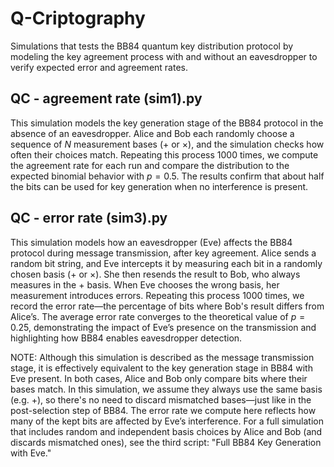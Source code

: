 # Q-Criptography
Simulations that tests the BB84 quantum key distribution protocol by modeling the key agreement process with and without an eavesdropper to verify expected error and agreement rates.
## QC - agreement rate (sim1).py
This simulation models the key generation stage of the BB84 protocol in the absence of an eavesdropper. Alice and Bob each randomly choose a sequence of $N$ measurement bases (+ or ×), and the simulation checks how often their choices match. Repeating this process 1000 times, we compute the agreement rate for each run and compare the distribution to the expected binomial behavior with $p=0.5$. The results confirm that about half the bits can be used for key generation when no interference is present.
## QC - error rate (sim3).py
This simulation models how an eavesdropper (Eve) affects the BB84 protocol during message transmission, after key agreement. Alice sends a random bit string, and Eve intercepts it by measuring each bit in a randomly chosen basis (+ or ×). She then resends the result to Bob, who always measures in the + basis. When Eve chooses the wrong basis, her measurement introduces errors. Repeating this process 1000 times, we record the error rate—the percentage of bits where Bob's result differs from Alice’s. The average error rate converges to the theoretical value of $p=0.25$, demonstrating the impact of Eve’s presence on the transmission and highlighting how BB84 enables eavesdropper detection.

NOTE: Although this simulation is described as the message transmission stage, it is effectively equivalent to the key generation stage in BB84 with Eve present. In both cases, Alice and Bob only compare bits where their bases match. In this simulation, we assume they always use the same basis (e.g. +), so there's no need to discard mismatched bases—just like in the post-selection step of BB84. The error rate we compute here reflects how many of the kept bits are affected by Eve’s interference.
For a full simulation that includes random and independent basis choices by Alice and Bob (and discards mismatched ones), see the third script: "Full BB84 Key Generation with Eve."
